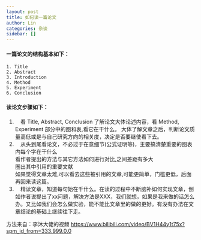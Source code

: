 ```yaml
---
layout: post
title: 如何读一篇论文
author: Lin
categories: 杂谈
sidebar: []
---
```


#### 一篇论文的结构基本如下：

 	1. Title
 	2. Abstract
 	3. Introduction
 	4. Method
 	5. Experiment
 	6. Conclusion

#### 读论文步骤如下：

1. &emsp;看 Title, Abstract, Conclusion 了解论文大体论述内容，看 Method, Experiment 部分中的图和表,看它在干什么。
   大体了解文章之后，判断论文质量高低或是与自己研究方向的相关度，决定是否要继使看下去。
2. &emsp;从头到尾看论文，不必过于在意细节(公式证明等)，主要搞清楚重要的图表内每个字在干什么<br/>看作者提出的方法与其它方法如何进行对比,之间差距有多大<br/>圈出其中引用的重要文献<br/>如果觉得文章太难,可以看去这些被引用的文章,可能更简单，门槛更低，后面再回来读这篇。
5. &emsp;精读文章，知道每句始在千什么。在读的过程中不断脑补如何实现文章，倒如作者说提出了xx问题，解决方法是XXX，我们就想，如果是我来做的话怎么办。又比如我们会怎么做实验，能不能比文章里的做的更好。有没有办法在文章结论的基础上继续往下走。

方法来自：李沐大佬的视频 https://www.bilibili.com/video/BV1H44y1t75x?spm_id_from=333.999.0.0
